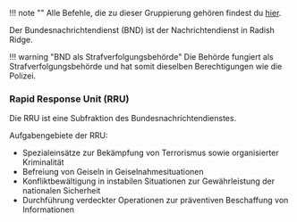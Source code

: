 !!! note ""
    Alle Befehle, die zu dieser Gruppierung gehören findest du [hier](../commands/group/federalIntelligenceService.md).

Der Bundesnachrichtendienst (BND) ist der Nachrichtendienst in Radish Ridge.

!!! warning "BND als Strafverfolgungsbehörde"
    Die Behörde fungiert als Strafverfolgungsbehörde und hat somit dieselben Berechtigungen wie die Polizei.

### **Rapid Response Unit (RRU)**

Die RRU ist eine Subfraktion des Bundesnachrichtendienstes.<br>

Aufgabengebiete der RRU:

- Spezialeinsätze zur Bekämpfung von Terrorismus sowie organisierter Kriminalität<br>
- Befreiung von Geiseln in Geiselnahmesituationen<br>
- Konfliktbewältigung in instabilen Situationen zur Gewährleistung der nationalen Sicherheit<br>
- Durchführung verdeckter Operationen zur präventiven Beschaffung von Informationen
